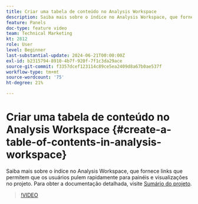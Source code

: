 ```yaml
---
title: Criar uma tabela de conteúdo no Analysis Workspace
description: Saiba mais sobre o índice no Analysis Workspace, que fornece links que permitem que os usuários pulem rapidamente para painéis e visualizações no projeto.
feature: Panels
doc-type: feature video
team: Technical Marketing
kt: 2812
role: User
level: Beginner
last-substantial-update: 2024-06-21T00:00:00Z
exl-id: b2315794-8910-4b7f-920f-7f1c3da29ace
source-git-commit: f3357dcef123114c89ce5ea2409d8a67b0ae537f
workflow-type: tm+mt
source-wordcount: '75'
ht-degree: 21%

---
```


# Criar uma tabela de conteúdo no Analysis Workspace {#create-a-table-of-contents-in-analysis-workspace}

Saiba mais sobre o índice no Analysis Workspace, que fornece links que permitem que os usuários pulem rapidamente para painéis e visualizações no projeto. Para obter a documentação detalhada, visite [Sumário do projeto](https://experienceleague.adobe.com/en/docs/analytics/analyze/analysis-workspace/build-workspace-project/project-table-of-contents).

>[!VIDEO](https://video.tv.adobe.com/v/26990/?quality=12&learn=on)
